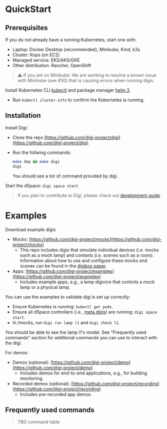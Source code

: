 # QuickStart

## Prerequisites
If you do not already have a running Kubernetes, start one with:
* Laptop: Docker Desktop (recommended), Minikube, Kind, k3s
* Cluster: Kops (on EC2)
* Managed service: EKS/AKS/GKE
* Other distribution: Rancher, OpenShift

>:warning: If you are on Minikube: We are working to resolve a known issue with Minikube (see #30) that is causing errors when running digis.

Install Kubernetes CLI [kubectl](https://kubernetes.io/docs/tasks/tools/) and package manager [helm 3](https://helm.sh/docs/intro/install/).

* Run `kubectl cluster-info` to confirm the Kubernetes is running.

## Installation
Install Digi:
* Clone the repo [https://github.com/digi-project/digi](https://github.com/digi-project/digi)

* Run the follwing commands:
    ```sh
    make dep && make digi
    digi
    ```
	You should see a list of command provided by digi.

Start the dSpace: `digi space start`

> If you plan to contribute to Digi, please check out [development guide](development.md).

# Examples

Download example digis
* Mocks: [https://github.com/digi-project/mocks](https://github.com/digi-project/mocks)
    * This repo includes digis that simulate individual devices (i.e. mocks such as a mock lamp) and contexts (i.e. scenes such as a room). Information about how to use and configure these mocks and scenes can be found in the [digibox paper](https://drive.google.com/file/d/1LIeSiAbgEEx849h7LoQMLbm_wm08oObt/view?usp=sharing).
* Apps: [https://github.com/digi-project/examples](https://github.com/digi-project/examples)
    * Includes example apps, e.g., a lamp digivice that controls a mock lamp or a physical lamp.

You can use the examples to validate digi is set up correctly: 
* Ensure Kubernetes is running: `kubectl get pods`.
* Ensure all dSpace controllers (i.e., [meta digis](TBD)) are running: `digi space start`.
* In /mocks, run `digi run lamp l1` and `digi check l1`. 

You should be able to see the lamp l1's model. See "Frequently used commands" section for additional commands you can use to interact with the digi.

For demos:

* Demos (optional): [https://github.com/digi-project/demo](https://github.com/digi-project/demo)
  * Includes demos for end-to-end applications, e.g., for building monitoring.
* Recorded demos (optional): [https://github.com/digi-project/recording](https://github.com/digi-project/recording)
  * Includes pre-recorded app demos.

## Frequently used commands
> TBD command table
